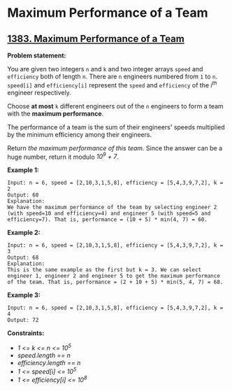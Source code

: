 # Maximum Performance of a Team

## [1383. Maximum Performance of a Team](https://leetcode.com/problems/maximum-performance-of-a-team/)

**Problem statement:**

You are given two integers `n` and `k` and two integer arrays `speed` and `efficiency` both of length `n`. There are `n` engineers numbered from `1` to `n`. `speed[i]` and `efficiency[i]` represent the `speed` and `efficiency` of the *i<sup>th</sup>* engineer respectively.

Choose **at most** `k` different engineers out of the `n` engineers to form a team with the **maximum performance**.

The performance of a team is the sum of their engineers' speeds multiplied by the minimum efficiency among their engineers.

Return *the maximum performance of this team*. Since the answer can be a huge number, return it modulo *10<sup>9</sup> + 7*.

**Example 1:**

```
Input: n = 6, speed = [2,10,3,1,5,8], efficiency = [5,4,3,9,7,2], k = 2
Output: 60
Explanation: 
We have the maximum performance of the team by selecting engineer 2 (with speed=10 and efficiency=4) and engineer 5 (with speed=5 and efficiency=7). That is, performance = (10 + 5) * min(4, 7) = 60.
```

**Example 2:**

```
Input: n = 6, speed = [2,10,3,1,5,8], efficiency = [5,4,3,9,7,2], k = 3
Output: 68
Explanation:
This is the same example as the first but k = 3. We can select engineer 1, engineer 2 and engineer 5 to get the maximum performance of the team. That is, performance = (2 + 10 + 5) * min(5, 4, 7) = 68.
```

**Example 3:**

```
Input: n = 6, speed = [2,10,3,1,5,8], efficiency = [5,4,3,9,7,2], k = 4
Output: 72
```

**Constraints:**

* *1 <= k <= n <= 10<sup>5</sup>*
* *speed.length == n*
* *efficiency.length == n*
* *1 <= speed[i] <= 10<sup>5</sup>*
* *1 <= efficiency[i] <= 10<sup>8</sup>*
